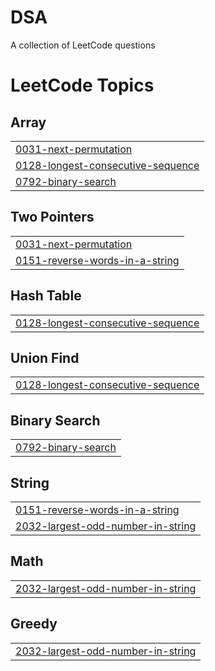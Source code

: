 # DSA
A collection of LeetCode questions 

<!---LeetCode Topics Start-->
# LeetCode Topics
## Array
|  |
| ------- |
| [0031-next-permutation](https://github.com/shubhra27ss/DSA/tree/master/0031-next-permutation) |
| [0128-longest-consecutive-sequence](https://github.com/shubhra27ss/DSA/tree/master/0128-longest-consecutive-sequence) |
| [0792-binary-search](https://github.com/shubhra27ss/DSA/tree/master/0792-binary-search) |
## Two Pointers
|  |
| ------- |
| [0031-next-permutation](https://github.com/shubhra27ss/DSA/tree/master/0031-next-permutation) |
| [0151-reverse-words-in-a-string](https://github.com/shubhra27ss/DSA/tree/master/0151-reverse-words-in-a-string) |
## Hash Table
|  |
| ------- |
| [0128-longest-consecutive-sequence](https://github.com/shubhra27ss/DSA/tree/master/0128-longest-consecutive-sequence) |
## Union Find
|  |
| ------- |
| [0128-longest-consecutive-sequence](https://github.com/shubhra27ss/DSA/tree/master/0128-longest-consecutive-sequence) |
## Binary Search
|  |
| ------- |
| [0792-binary-search](https://github.com/shubhra27ss/DSA/tree/master/0792-binary-search) |
## String
|  |
| ------- |
| [0151-reverse-words-in-a-string](https://github.com/shubhra27ss/DSA/tree/master/0151-reverse-words-in-a-string) |
| [2032-largest-odd-number-in-string](https://github.com/shubhra27ss/DSA/tree/master/2032-largest-odd-number-in-string) |
## Math
|  |
| ------- |
| [2032-largest-odd-number-in-string](https://github.com/shubhra27ss/DSA/tree/master/2032-largest-odd-number-in-string) |
## Greedy
|  |
| ------- |
| [2032-largest-odd-number-in-string](https://github.com/shubhra27ss/DSA/tree/master/2032-largest-odd-number-in-string) |
<!---LeetCode Topics End-->